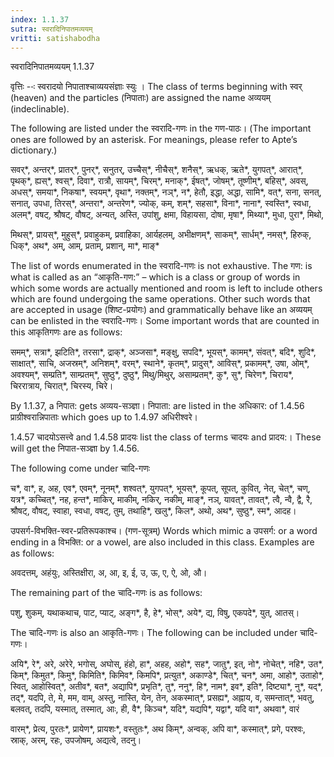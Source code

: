 ```yaml
---
index: 1.1.37
sutra: स्वरादिनिपातमव्ययम्
vritti: satishabodha
---
```



 स्वरादिनिपातमव्ययम् 1.1.37 


वृत्तिः --ः स्‍वरादयो निपाताश्‍चाव्‍ययसंज्ञाः स्‍युः । The class of terms beginning with स्वर् (heaven) and the particles (निपाताः) are assigned the name अव्ययम् (indeclinable). 


The following are listed under the स्वरादि-गणः in the गण-पाठः। (The important ones are followed by an asterisk. For meanings, please refer to Apte’s dictionary.) 

सवर्*, अन्तर्*, प्रातर्*, पुनर्*, सनुतर्, उच्चैस्*, नीचैस्*, शनैस्*, ऋधक्, ऋते*, युगपत्*, आरात्*, पृथक्*, ह्यस्*, श्वस्*, दिवा*, रात्रौ, सायम्*, चिरम्*, मनाक्*, ईषत्*, जोषम्*, तूष्णीम्*, बहिस्*, अवस्, अधस्*, समया*, निकषा*, स्वयम्*, वृथा*, नक्तम्*, नञ्*, न*, हेतौ, इद्धा, अद्धा, सामि*, वत्*, सना, सनत्, सनात्, उपधा, तिरस्*, अन्तरा*, अन्तरेण*, ज्योक्, कम्, शम्*, सहसा*, विना*, नाना*, स्वस्ति*, स्वधा, अलम्*, वषट्, श्रौषट्, वौषट्, अन्यत्, अस्ति, उपांशु, क्षमा, विहायसा, दोषा, मृषा*, मिथ्या*, मुधा, पुरा*, मिथो, 

मिथस्*, प्रायस्*, मुहुस्*, प्रवाहुकम्, प्रवाहिका, आर्यहलम्, अभीक्षणम्*, साकम्*, सार्धम्*, नमस्*, हिरुक्, धिक्*, अथ*, अम्, आम्, प्रताम्, प्रशान्, मा*, माङ्* 


The list of words enumerated in the स्वरादि-गणः is not exhaustive. The गण: is what is called as an “आकृति-गण:” – which is a class or group of words in which some words are actually mentioned and room is left to include others which are found undergoing the same operations. Other such words that are accepted in usage (शिष्ट-प्रयोगः) and grammatically behave like an अव्ययम् can be enlisted in the स्वरादि-गणः। Some important words that are counted in this आकृतिगणः are as follows: 

समम्*, सत्रा*, झटिति*, तरसा*, द्राक्*, अञ्जसा*, मङ्क्षु, सपदि*, भूयस्*, कामम्*, संवत्*, बदि*, शुदि*, साक्षात्*, साचि, अजस्रम्*, अनिशम्*, वरम्*, स्थाने*, कृतम्*, प्रादुस्*, आविस्*, प्रकामम्*, उषा, ओम्*, अवश्यम्*, सम्प्रति*, साम्प्रतम्*, सुष्ठु*, दुष्ठु*, मिथु/मिथुर्, असाम्प्रतम्*, कु*, सु*, चिरेण*, चिराय*, चिररात्राय, चिरात्*, चिरस्य, चिरे। 


By 1.1.37, a निपात: gets अव्यय-सञ्ज्ञा। निपाता: are listed in the अधिकार: of 1.4.56 प्राग्रीश्वरान्निपाताः which goes up to 1.4.97 अधिरीश्वरे। 

1.4.57 चादयोऽसत्त्वे and 1.4.58 प्रादयः list the class of terms चादयः and प्रादय:। These will get the निपात-सञ्ज्ञा by 1.4.56. 


The following come under चादि-गणः 

च*, वा*, ह, अह, एव*, एवम्*, नूनम्*, शश्वत्*, युगपत्*, भूयस्*, कूपत्, सूपत्, कुवित्, नेत्, चेत्*, चण्, यत्र*, कच्चित्*, नह, हन्त*, माकिर्, माकीम्, नकिर्, नकीम्, माङ्*, नञ्, यावत्*, तावत्*, त्वै, न्वै, द्वै, रै, श्रौषट्, वौषट्, स्वाहा, स्वधा, वषट्, तुम्, तथाहि*, खलु*, किल*, अथो, अथ*, सुष्ठु*, स्म*, आदह। 

उपसर्ग-विभक्ति-स्वर-प्रतिरूपकाश्च। (गण-सूत्रम्) Words which mimic a उपसर्ग: or a word ending in a विभक्ति: or a vowel, are also included in this class. Examples are as follows: 

अवदत्तम्, अहंयुः, अस्तिक्षीरा, अ, आ, इ, ई, उ, ऊ, ए, ऐ, ओ, औ। 


The remaining part of the चादि-गणः is as follows: 

पशु, शुकम्, यथाकथाच, पाट, प्याट्, अङ्ग*, है, हे*, भोस्*, अये*, द्य, विषु, एकपदे*, युत्, आतस्। 


The चादि-गणः is also an आकृति-गणः। The following can be included under चादि-गणः। 

अयि*, रे*, अरे, अरेरे, भगोस्, अघोस्, हंहो, हा*, अहह, अहो*, सह*, जातु*, इत्, नो*, नोचेत्*, नहि*, उत*, किम्*, किमुत*, किमु*, किमिति*, किमिव*, किमपि*, प्रत्युत*, अकाण्डे*, चित्*, चन*, अमा, आहो*, उताहो*, स्वित्, आहोस्वित्*, अतीव*, बत*, अद्यापि*, प्रभृति*, तु*, ननु*, हि*, नाम*, इव*, इति*, दिष्ट्या*, नु*, यद्*, तद्*, यदपि, ते, मे, मम, वाम्, अस्तु, नास्ति, येन, तेन, अकस्मात्*, प्रसह्य*, अह्नाय, व, समन्तात्*, भवतु, बलवत्, तदपि, यस्मात्, तस्मात्, आः, ही, वै*, किञ्च*, यदि*, यद्यपि*, यद्वा*, यदि वा*, अथवा*, वारं 

वारम्*, प्रेत्य, पुरतः*, प्रायेण*, प्रायशः*, वस्तुतः*, अथ किम्*, अन्वक्, अपि वा*, कस्मात्*, प्रगे, परश्वः, स्राक्, अरम्, रहः, उपजोषम्, अद्यत्वे, तदनु। 


